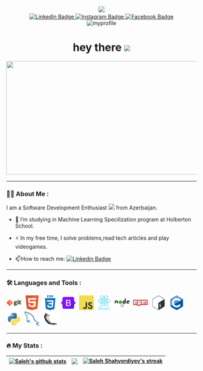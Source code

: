 <div id="header" align="center">
  <img src="https://media.giphy.com/media/v1.Y2lkPTc5MGI3NjExbnByMXR0bXdyYnQ4enk4Ym5pcXZ4anQzdDV5dGFtaXhtYXQ0MDQ1OCZlcD12MV9pbnRlcm5hbF9naWZfYnlfaWQmY3Q9cw/M9gbBd9nbDrOTu1Mqx/giphy.gif" width="100"/>
  <div id="badges">
  <a href="https://www.linkedin.com/in/salehshahverdiyev/">
    <img src="https://img.shields.io/badge/LinkedIn-blue?style=for-the-badge&logo=linkedin&logoColor=white" alt="LinkedIn Badge"/>
  </a>
  <a href="https://www.instagram.com/salehshahverdiyev/">
    <img src="https://img.shields.io/badge/Instagram-purple?style=for-the-badge&logo=instagram&logoColor=white" alt="Instagram Badge"/>
  </a>
  <a href="https://www.facebook.com/saleh.sahverdiyev.7">
    <img src="https://img.shields.io/badge/Facebook-blue?style=for-the-badge&logo=facebook&logoColor=white" alt="Facebook Badge"/>
  </a>
  </div>
  <img src="https://komarev.com/ghpvc/?username=salehshahverdiyev&style=flat-square&color=blue" alt="myprofile"/>
  <h1>
  hey there
  <img src="https://media.giphy.com/media/hvRJCLFzcasrR4ia7z/giphy.gif" width="30px"/>
</h1>
</div>

<div align="center">
  <img src="https://media.giphy.com/media/dWesBcTLavkZuG35MI/giphy.gif" width="600" height="300"/>
</div>

---

### :man_technologist: About Me :
I am a Software Development Enthusiast <img src="https://media.giphy.com/media/WUlplcMpOCEmTGBtBW/giphy.gif" width="30"> from Azerbaijan.
- :telescope: I’m studying in Machine Learning Specilization program at Holberton School.

- :zap: In my free time, I solve problems,read tech articles and play videogames.

- :mailbox:How to reach me: [![Linkedin Badge](https://img.shields.io/badge/salehshahverdiyev-blue?style=flat&logo=Linkedin&logoColor=white)](https://www.linkedin.com/in/salehshahverdiyev/)

---

### :hammer_and_wrench: Languages and Tools :
<div>
  <img src="https://github.com/devicons/devicon/blob/master/icons/git/git-original-wordmark.svg" title="Git" **alt="Git" width="40" height="40"/>&nbsp;
  <img src="https://github.com/devicons/devicon/blob/master/icons/html5/html5-original.svg" title="HTML5" alt="HTML" width="40" height="40"/>&nbsp;
  <img src="https://github.com/devicons/devicon/blob/master/icons/css3/css3-plain-wordmark.svg"  title="CSS3" alt="CSS" width="40" height="40"/>&nbsp;
  <img src="https://github.com/devicons/devicon/blob/master/icons/bootstrap/bootstrap-original.svg" width="40" height="40"/>&nbsp;
  <img src="https://github.com/devicons/devicon/blob/master/icons/javascript/javascript-original.svg" title="JavaScript" alt="JavaScript" width="40" height="40"/>&nbsp;
  <img src="https://github.com/devicons/devicon/blob/master/icons/react/react-original-wordmark.svg" title="React" alt="React" width="40" height="40"/>&nbsp;
  <img src="https://github.com/devicons/devicon/blob/master/icons/nodejs/nodejs-original-wordmark.svg" title="NodeJS" alt="NodeJS" width="40" height="40"/>&nbsp;
  <img src="https://github.com/devicons/devicon/blob/master/icons/npm/npm-original-wordmark.svg" width="40" height="40"/>&nbsp;
  <img src="https://github.com/devicons/devicon/blob/master/icons/bash/bash-original.svg" width="40" height="40"/>&nbsp;
  <img src="https://github.com/devicons/devicon/blob/master/icons/c/c-original.svg" title="C" alt="C" width="40" height="40"/>&nbsp;
  <img src="https://github.com/devicons/devicon/blob/master/icons/python/python-original.svg" title="Python" alt="Python" width="40" height="40"/>&nbsp;
  <img src="https://github.com/devicons/devicon/blob/master/icons/mysql/mysql-original.svg" width="40" height="40"/>&nbsp;
  <img src="https://github.com/devicons/devicon/blob/master/icons/flask/flask-original.svg" width="40" height="40"/>&nbsp;
</div>

---

### :fire: My Stats :
| <a href="https://github.com/salehshahverdiyev"><img align="center" src="https://github-readme-stats.vercel.app/api?username=salehshahverdiyev&show_icons=true&hide_border=true&title_color=fff&icon_color=79ff97&text_color=9f9f9f&bg_color=151515" alt="Saleh's github stats" /></a> | <a href="https://github.com/salehshahverdiyev"><img align="center" src="https://github-readme-stats.vercel.app/api/top-langs/?username=salehshahverdiyev&layout=compact&theme=dark&hide_border=true" /></a> | <a href="#"><img title="🔥 Get streak stats for your profile at git.io/streak-stats" alt="Saleh Shahverdiyev's streak" src="https://github-readme-streak-stats.herokuapp.com/?user=salehshahverdiyev&theme=dark&hide_border=true"/></a> |
| ------------- | ------------- | ------------- |



<!--
**salehshahverdiyev/salehshahverdiyev** is a ✨ _special_ ✨ repository because its `README.md` (this file) appears on your GitHub profile.

Here are some ideas to get you started:

- 🔭 I’m currently working on ...
- 🌱 I’m currently learning ...
- 👯 I’m looking to collaborate on ...
- 🤔 I’m looking for help with ...
- 💬 Ask me about ...
- 📫 How to reach me: ...
- 😄 Pronouns: ...
- ⚡ Fun fact: ...
-->
